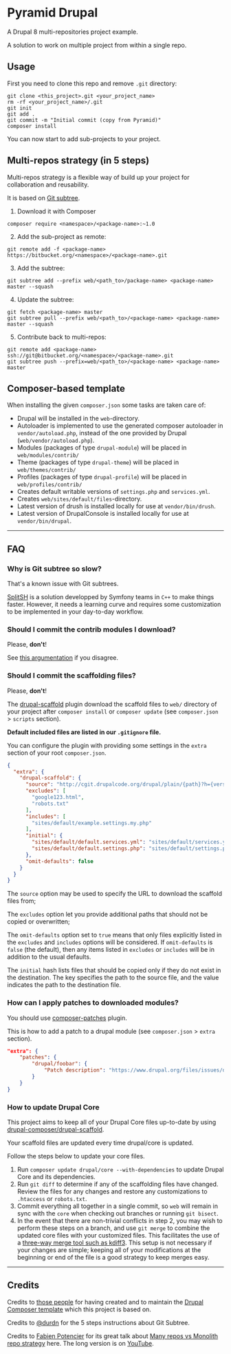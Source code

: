 # Pyramid Drupal

A Drupal 8 multi-repositories project example. 

A solution to work on multiple project from within a single repo.


## Usage

First you need to clone this repo and remove `.git` directory:
```
git clone <this_project>.git <your_project_name>
rm -rf <your_project_name>/.git
git init
git add .
git commit -m "Initial commit (copy from Pyramid)"
composer install
```

You can now start to add sub-projects to your project.


## Multi-repos strategy (in 5 steps)

Multi-repos strategy is a flexible way of build up your project for collaboration and reusability.

It is based on [Git subtree](https://www.atlassian.com/blog/git/alternatives-to-git-submodule-git-subtree).

1. Download it with Composer 
```
composer require <namespace>/<package-name>:~1.0
```

2. Add the sub-project as remote:
```
git remote add -f <package-name> https://bitbucket.org/<namespace>/<package-name>.git
```

3. Add the subtree:
```
git subtree add --prefix web/<path_to>/package-name> <package-name> master --squash
```

4. Update the subtree:
```
git fetch <package-name> master
git subtree pull --prefix web/<path_to>/<package-name> <package-name> master --squash
```

5. Contribute back to multi-repos:
```
git remote add <package-name> ssh://git@bitbucket.org/<namespace>/<package-name>.git
git subtree push --prefix=web/<path_to>/<package-name> <package-name> master
```

## Composer-based template

When installing the given `composer.json` some tasks are taken care of:

* Drupal will be installed in the `web`-directory.
* Autoloader is implemented to use the generated composer autoloader in `vendor/autoload.php`,
  instead of the one provided by Drupal (`web/vendor/autoload.php`).
* Modules (packages of type `drupal-module`) will be placed in `web/modules/contrib/`
* Theme (packages of type `drupal-theme`) will be placed in `web/themes/contrib/`
* Profiles (packages of type `drupal-profile`) will be placed in `web/profiles/contrib/`
* Creates default writable versions of `settings.php` and `services.yml`.
* Creates `web/sites/default/files`-directory.
* Latest version of drush is installed locally for use at `vendor/bin/drush`.
* Latest version of DrupalConsole is installed locally for use at `vendor/bin/drupal`.

---

## FAQ

### Why is Git subtree so slow?

That's a known issue with Git subtrees. 

[SplitSH](https://github.com/splitsh/lite) is a solution developped by Symfony teams in `C++` to make things faster. 
However, it needs a learning curve and requires some customization to be implemented in your day-to-day workflow.  

### Should I commit the contrib modules I download?

Please, **don't**! 

See [this argumentation](https://getcomposer.org/doc/faqs/should-i-commit-the-dependencies-in-my-vendor-directory.md) if you disagree.

### Should I commit the scaffolding files?

Please, **don't**! 

The [drupal-scaffold](https://github.com/drupal-composer/drupal-scaffold) plugin download the scaffold files to `web/` directory of your project after `composer install` or `composer update` (see `composer.json` > `scripts` section).

**Default included files are listed in our `.gitignore` file.**

You can configure the plugin with providing some settings in the `extra` section of your root `composer.json`.
```json
{
  "extra": {
    "drupal-scaffold": {
      "source": "http://cgit.drupalcode.org/drupal/plain/{path}?h={version}",
      "excludes": [
        "google123.html",
        "robots.txt"
      ],
      "includes": [
        "sites/default/example.settings.my.php"
      ],
      "initial": {
        "sites/default/default.services.yml": "sites/default/services.yml",
        "sites/default/default.settings.php": "sites/default/settings.php"
      },
      "omit-defaults": false
    }
  }
}
```
The `source` option may be used to specify the URL to download the scaffold files from; 

The `excludes` option let you provide additional paths that should not be copied or overwritten;

The `omit-defaults` option set to `true` means that only files explicitly listed in the `excludes` and `includes` options will be considered. If `omit-defaults` is `false` (the default), then any items listed in `excludes`
or `includes` will be in addition to the usual defaults.

The `initial` hash lists files that should be copied only if they do not exist in the destination. The key specifies the path to the source file, and the value indicates the path to the destination file.


### How can I apply patches to downloaded modules?

You should use [composer-patches](https://github.com/cweagans/composer-patches) plugin.

This is how to add a patch to a drupal module (see `composer.json` > `extra` section).
```json
"extra": {
    "patches": {
        "drupal/foobar": {
            "Patch description": "https://www.drupal.org/files/issues/d8-2855248-1.patch"
        }
    }
}
```

### How to update Drupal Core

This project aims to keep all of your Drupal Core files up-to-date by using [drupal-composer/drupal-scaffold](https://github.com/drupal-composer/drupal-scaffold).

Your scaffold files are updated every time drupal/core is updated.

Follow the steps below to update your core files.

1. Run `composer update drupal/core --with-dependencies` to update Drupal Core and its dependencies.
1. Run `git diff` to determine if any of the scaffolding files have changed. 
   Review the files for any changes and restore any customizations to 
  `.htaccess` or `robots.txt`.
1. Commit everything all together in a single commit, so `web` will remain in
   sync with the `core` when checking out branches or running `git bisect`.
1. In the event that there are non-trivial conflicts in step 2, you may wish 
   to perform these steps on a branch, and use `git merge` to combine the 
   updated core files with your customized files. This facilitates the use 
   of a [three-way merge tool such as kdiff3](http://www.gitshah.com/2010/12/how-to-setup-kdiff-as-diff-tool-for-git.html). This setup is not necessary if your changes are simple; 
   keeping all of your modifications at the beginning or end of the file is a 
   good strategy to keep merges easy.

---

## Credits

Credits to [those people](https://github.com/orgs/drupal-composer/people) for having created and to maintain the [Drupal Composer template](https://github.com/drupal-composer/drupal-project) which this project is based on.

Credits to [@durdn](https://twitter.com/durdn) for the 5 steps instructions about Git Subtree.

Credits to [Fabien Potencier](https://twitter.com/fabpot) for its great talk about [Many repos vs Monolith repo strategy](https://www.dotconferences.com/2016/05/fabien-potencier-monolithic-repositories-vs-many-repositories) here. The long version is on [YouTube](https://www.youtube.com/watch?v=4w3-f6Xhvu8). 
